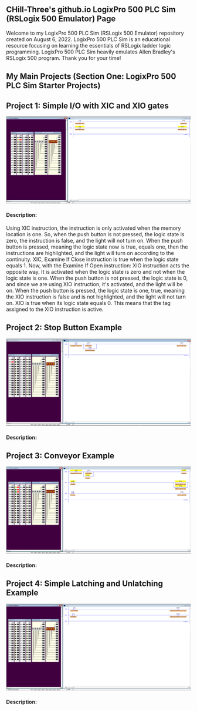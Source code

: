 ## CHill-Three's github.io LogixPro 500 PLC Sim (RSLogix 500 Emulator) Page
Welcome to my LogixPro 500 PLC Sim (RSLogix 500 Emulator) repository created on August 6, 2022. LogixPro 500 PLC Sim is an educational resource focusing on learning the essentials of RSLogix ladder logic programming. LogixPro 500 PLC Sim heavily emulates Allen Bradley's RSLogix 500 program. Thank you for your time!
<!-- Table of Contents (TITLES) -->

## My Main Projects (Section One: LogixPro 500 PLC Sim Starter Projects)
<!-- DIVIDER ---------------------------------------------------------------------------------------------------------------------------------------------------------->
## Project 1: Simple I/O with XIC and XIO gates

![XIC_XIOButtons](https://raw.githubusercontent.com/CHill-Three/logixpro.projects/main/Project%201%3A%20Simple%20I-O%20with%20XIC%20and%20XIO%20gates/XIC_XIOButtons.PNG?raw=true "XIC_XIOButtons")

#### Description: 
Using XIC instruction, the instruction is only activated when the memory location is one. So, when the push button is not pressed, the logic state is zero, the instruction is false, and the light will not turn on. When the push button is pressed, meaning the logic state now is true, equals one, then the instructions are highlighted, and the light will turn on according to the continuity. XIC, Examine If Close instruction is true when the logic state equals 1. Now, with the Examine If Open instruction: XIO instruction acts the opposite way. It is activated when the logic state is zero and not when the logic state is one. When the push button is not pressed, the logic state is 0, and since we are using XIO instruction, it's activated, and the light will be on. When the push button is pressed, the logic state is one, true, meaning the XIO instruction is false and is not highlighted, and the light will not turn on. XIO is true when its logic state equals 0. This means that the tag assigned to the XIO instruction is active.
<!-- DIVIDER ---------------------------------------------------------------------------------------------------------------------------------------------------------->
## Project 2: Stop Button Example

![StopButton](https://raw.githubusercontent.com/CHill-Three/logixpro.projects/main/Project%202%3A%20Stop%20Button%20Example/StopButton.PNG?raw=true "StopButton")

#### Description: 
<!-- DIVIDER ---------------------------------------------------------------------------------------------------------------------------------------------------------->
## Project 3: Conveyor Example

![Conveyor](https://raw.githubusercontent.com/CHill-Three/logixpro.projects/main/Project%203%3A%20Conveyor%20Example/Conveyor.PNG?raw=true "Conveyor")

#### Description: 
<!-- DIVIDER ---------------------------------------------------------------------------------------------------------------------------------------------------------->
## Project 4: Simple Latching and Unlatching Example

![Latching-Unlatching](https://raw.githubusercontent.com/CHill-Three/logixpro.projects/main/Project%204%3A%20Simple%20Latching%20and%20Unlatching%20Example/Latching-Unlatching.PNG?raw=true "Latching-Unlatching")

#### Description: 
